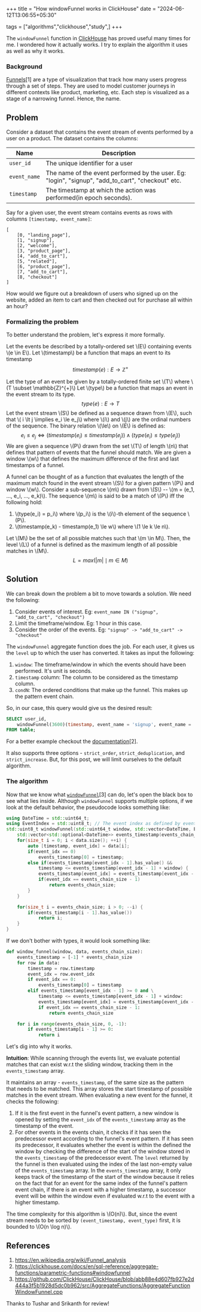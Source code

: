 +++
title = "How windowFunnel works in ClickHouse"
date = "2024-06-12T13:06:55+05:30"

tags = ["algorithms","clickhouse","study",]
+++

The `windowFunnel` function in [ClickHouse](https://clickhouse.com/) has proved useful many times for me. I wondered how it actually works. I try to explain the algorithm it uses as well as why it works.


### Background
[Funnels](https://en.wikipedia.org/wiki/Funnel_analysis)[1] are a type of visualization that track how many users progress through a set of steps.
They are used to model customer journeys in different contexts like product, marketing, etc. Each step is visualized as a stage of a narrowing funnel. Hence, the name.

## Problem
Consider a dataset that contains the event stream of events performed by a user on a product.
The dataset contains the columns:

| Name         | Description                                                                                        |
| ------------ | -------------------------------------------------------------------------------------------------- |
| `user_id`    | The unique identifier for a user                                                                   |
| `event_name` | The name of the event performed by the user. Eg: "login", "signup", "add_to_cart", "checkout" etc. |
| `timestamp`  | The timestamp at which the action was performed(in epoch seconds).                                 |

Say for a given user, the event stream contains events as rows with columns `[timestamp, event_name]`:
```
[
	[0, "landing_page"],
	[1, "signup"],
	[2, "welcome"],
	[3, "product_page"],
	[4, "add_to_cart"],
	[5, "related"],
	[6, "product_page"],
	[7, "add_to_cart"],
	[8, "checkout"]
]
```

How would we figure out a breakdown of users who signed up on the website, added an item to cart and then checked out for purchase all within an hour?


### Formalizing the problem
To better understand the problem, let's express it more formally.

Let the events be described by a totally-ordered set \\(E\\) containing events \\(e \in E\\).
Let \\(timestamp\\) be a function that maps an event to its timestamp
$$timestamp(e): E \rightarrow \mathbb{Z}^{+}$$

Let the type of an event be given by a totally-ordered finite set \\(T\\) where \\(T \subset \mathbb{Z}^{+}\\)
Let \\(type\\) be a function that maps an event in the event stream to its type.
$$type(e): E \rightarrow T$$
Let the event stream \\(S\\) be defined as a sequence drawn from \\(E\\), such that \\( i \lt j \implies e_i \le e_j\\) where \\(i\\) and \\(j\\) are the ordinal numbers of the sequence. The binary relation \\(\le\\) on \\(E\\) is defined as:
$$e_i \le e_j \iff (timestamp(e_i) \le timestamp(e_j)) \wedge (type(e_i) \le type(e_j))$$
We are given a sequence \\(P\\) drawn from the set \\(T\\) of length \\(n\\) that defines that pattern of events that the funnel should match.
We are given a window \\(w\\) that defines the maximum difference of the first and last timestamps of a funnel.

A funnel can be thought of as a function that evaluates the length of the maximum match found in the event stream \\(S\\) for a given pattern \\(P\\) and window \\(w\\). 
Consider a sub-sequence \\(m\\) drawn from \\(S\\) -- \\(m = (e_1, ..., e_i, ..., e_k)\\). The sequence \\(m\\) is said to be a match of \\(P\\) iff the following hold:
1. \\(type(e_i) = p_i\\) where \\(p_i\\) is the \\(i\\)-th element of the sequence \\(P\\).
2. \\(timestamp(e_k) - timestamp(e_1) \le w\\) where \\(1 \le k \le n\\). 

Let \\(M\\) be the set of all possible matches such that \\(m \in M\\). Then, the level \\(L\\)  of a funnel is defined as the maximum length of all possible matches in \\(M\\).
$$L = max(|m| \mid m \in M) $$
## Solution
We can break down the problem a bit to move towards a solution.
We need the following:
1. Consider events of interest. Eg: `event_name IN ("signup", "add_to_cart", "checkout")`
2. Limit the timeframe/window. Eg: 1 hour in this case.
3. Consider the order of the events. Eg: `"signup" -> "add_to_cart" -> "checkout"`

The `windowFunnel` aggregate function does the job. For each user, it gives us the `level` up to which the user has converted.
It takes as input the following:
1. `window`: The timeframe/window in which the events should have been performed. It's unit is seconds.
2. `timestamp` column: The column to be considered as the timestamp column.
3. `condN`: The ordered conditions that make up the funnel. This makes up the pattern event chain.

So, in our case, this query would give us the desired result:
```sql
SELECT user_id,
	windowFunnel(3600)(timestamp, event_name = 'signup', event_name = 'add_to_cart', event_name = 'checkout') AS level
FROM table;
```
For a better example checkout the [documentation](https://clickhouse.com/docs/en/sql-reference/aggregate-functions/parametric-functions#windowfunnel)[2].

It also supports three options - `strict_order`, `strict_deduplication`, and `strict_increase`. But, for this post, we will limit ourselves to the default algorithm.

### The algorithm
Now that we know what [`windowFunnel`](https://github.com/ClickHouse/ClickHouse/blob/abb88e4d607fb927e2d444a3f5b1928d5dc0b962/src/AggregateFunctions/AggregateFunctionWindowFunnel.cpp)[3] can do, let's open the black box to see what lies inside.
Although `windowFunnel` supports multiple options, if we look at the default behavior, the pseudocode looks something like:
```cpp
using DateTime = std::uint64_t;
using EventIndex = std::uint8_t; // The event index as defined by event chain
std::uint8_t windowFunnel(std::uint64_t window, std::vector<DateTime, EventType> data, std::uint8_t events_chain_size) {
	std::vector<std::optional<DateTime>> events_timestamp(events_chain_size);
	for(size_t i = 0; i < data.size(); ++i) {
		auto [timestamp, event_idx] = data[i];
		if(event_idx == 0)
			events_timestamp[0] = timestamp;
		else if(events_timestamp[event_idx - 1].has_value() &&
			timestamp <= events_timestamp[event_idx - 1] + window) {
			events_timestamp[event_idx] = events_timestamp[event_idx - 1];
			if(event_idx == events_chain_size - 1)
				return events_chain_size;
		}
	}

	for(size_t i = events_chain_size; i > 0; --i) {
		if(events_timestamp[i - 1].has_value())
			return i;
	}
}
```
If we don't bother with types, it would look something like:
```python
def window_funnel(window, data, events_chain_size):
	events_timestamp = [-1] * events_chain_size
	for row in data:
		timestamp = row.timestamp
		event_idx = row.event_idx
		if event_idx == 0:
			events_timestamp[0] = timestamp
		elif events_timestamp[event_idx - 1] >= 0 and \
			timestamp <= events_timestamp[event_idx - 1] + window:
			events_timestamp[event_idx] = events_timestamp[event_idx - 1]
			if event_idx == events_chain_size - 1:
				return events_chain_size

	for i in range(events_chain_size, 0, -1):
		if events_timestamp[i - 1] >= 0:
			return i
```

Let's dig into why it works.

**Intuition**: While scanning through the events list, we evaluate potential matches that can exist w.r.t the sliding window, tracking them in the `events_timestamp` array.

It maintains an array - `events_timestamp`, of the same size as the pattern that needs to be matched. This array stores the start timestamp of possible matches in the event stream. When evaluating a new event for the funnel, it checks the following:
1. If it is the first event in the funnel's event pattern, a new window is opened by setting the `event_idx` of the `events_timestamp` array as the timestamp of the event.
2. For other events in the events chain, it checks if it has seen the predecessor event according to the funnel's event pattern. If it has seen its predecessor, it evaluates whether the event is within the defined the window by checking the difference of the start of the window stored in the `events_timestamp` of the predecessor event.
The `level` returned by the funnel is then evaluated using the index of the last non-empty value of the `events_timestamp` array.
In the `events_timestamp` array, it only keeps track of the timestamp of the start of the window because it relies on the fact that for an event for the same index of the funnel's pattern event chain, if there is an event with a higher timestamp, a successor event will be within the window even if evaluated w.r.t to the event with a higher timestamp.

The time complexity for this algorithm is \\(O(n)\\). But, since the event stream needs to be sorted by `(event_timestamp, event_type)` first, it is bounded to \\(O(n \log n)\\).


## References
1. https://en.wikipedia.org/wiki/Funnel_analysis
2. https://clickhouse.com/docs/en/sql-reference/aggregate-functions/parametric-functions#windowfunnel
3. https://github.com/ClickHouse/ClickHouse/blob/abb88e4d607fb927e2d444a3f5b1928d5dc0b962/src/AggregateFunctions/AggregateFunctionWindowFunnel.cpp

Thanks to Tushar and Srikanth for review! 